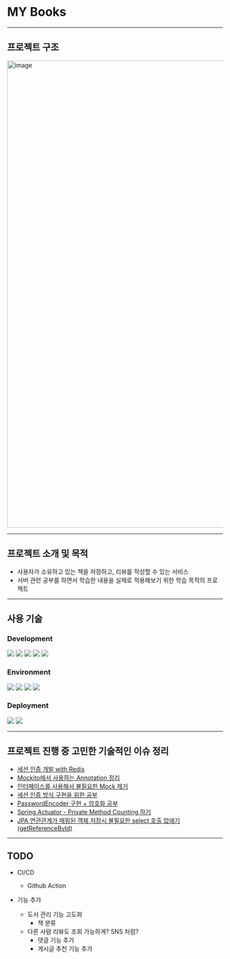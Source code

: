 # MY Books

---
## 프로젝트 구조
<img width="1090" alt="image" src="https://github.com/SJ0000/my-books/assets/41468526/3aef5874-7e94-4a00-8b05-6c40ee3fc88c">

---
## 프로젝트 소개 및 목적
- 사용자가 소유하고 있는 책을 저장하고, 리뷰를 작성할 수 있는 서비스
- 서버 관련 공부를 하면서 학습한 내용을 실제로 적용해보기 위한 학습 목적의 프로젝트
---
## 사용 기술
### Development
<div>
 <img src="https://img.shields.io/badge/java-007396?style=for-the-badge&logoColor=white">
 <img src="https://img.shields.io/badge/spring-6DB33F?style=for-the-badge&logo=spring&logoColor=white">
 <img src="https://img.shields.io/badge/jpa-59666C?style=for-the-badge&logoColor=white">
 <img src="https://img.shields.io/badge/thymeleaf-005F0F?style=for-the-badge&logo=thymeleaf&logoColor=white">
<img src="https://img.shields.io/badge/bootstrap-7952B3?style=for-the-badge&logo=bootstrap&logoColor=white">
</div>

### Environment
<div>
 <img src="https://img.shields.io/badge/mysql-4479A1?style=for-the-badge&logo=mysql&logoColor=white"> 
 <img src="https://img.shields.io/badge/redis-DC382D?style=for-the-badge&logo=redis&logoColor=white"> 
 <img src="https://img.shields.io/badge/prometheus-E6522C?style=for-the-badge&logo=prometheus&logoColor=white"> 
 <img src="https://img.shields.io/badge/grafana-F46800?style=for-the-badge&logo=grafana&logoColor=white"> 
</div>

### Deployment
<div>
 <img src="https://img.shields.io/badge/azure-0078D4?style=for-the-badge&logo=microsoftazure&logoColor=white"> 
 <img src="https://img.shields.io/badge/docker-2496ED?style=for-the-badge&logo=docker&logoColor=white"> 
</div>

---
## 프로젝트 진행 중 고민한 기술적인 이슈 정리

* [세션 인증 개발 with Redis](https://dot-heath-6d7.notion.site/with-Redis-858c4687360b40a1adbb32d57ea8afa6)
* [Mockito에서 사용하는 Annotation 정리](https://dot-heath-6d7.notion.site/Mockito-Annotation-8a9d30053d31456e83a069a1d72b234d)
* [인터페이스를 사용해서 불필요한 Mock 제거](https://dot-heath-6d7.notion.site/Mock-913b00e7a32e4ca2b63068bbc0f0678e)
* [세션 인증 방식 구현을 위한 공부](https://dot-heath-6d7.notion.site/5b5ab2ed5bbf45f2a7f031508b899198)
* [PasswordEncoder 구현 + 암호화 공부](https://dot-heath-6d7.notion.site/PasswordEncoder-dcaa3fe0698d47a28e3711cbbac93859)
* [Spring Actuator - Private Method Counting 하기](https://dot-heath-6d7.notion.site/Spring-Actuator-Private-Method-Counting-348d01b2d27745e4ae1d02c59293027e)
* [JPA 연관관계가 매핑된 객체 저장시 불필요한 select 호출 없애기 (getReferenceById)](https://dot-heath-6d7.notion.site/JPA-select-getReferenceById-04bc47b2ab91429ca7ab1183f9e3b81e?pvs=4)
---

## TODO

- CI/CD
  - Github Action 

- 기능 추가
  - 도서 관리 기능 고도화
    - 책 분류
  - 다른 사람 리뷰도 조회 가능하게? SNS 처럼?
    - 댓글 기능 추가
    - 게시글 추천 기능 추가